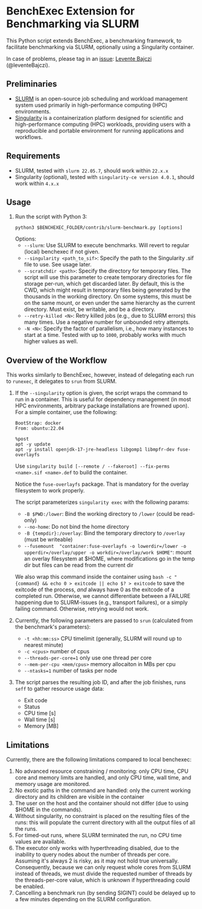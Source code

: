 <!--
This file is part of BenchExec, a framework for reliable benchmarking:
https://github.com/sosy-lab/benchexec

SPDX-FileCopyrightText: 2021 Dirk Beyer <https://www.sosy-lab.org>
SPDX-FileCopyrightText: 2024 Levente Bajczi
SPDX-FileCopyrightText: Critical Systems Research Group
SPDX-FileCopyrightText: Budapest University of Technology and Economics <https://www.ftsrg.mit.bme.hu>

SPDX-License-Identifier: Apache-2.0
-->
# BenchExec Extension for Benchmarking via SLURM

This Python script extends BenchExec, a benchmarking framework, to facilitate benchmarking via SLURM, optionally using a Singularity container.

In case of problems, please tag in an [issue](https://github.com/sosy-lab/benchexec/issues/new/choose): [Levente Bajczi](https://github.com/leventeBajczi) (@leventeBajczi).

## Preliminaries

* [SLURM](https://slurm.schedmd.com/documentation.html) is an open-source job scheduling and workload management system used primarily in high-performance computing (HPC) environments.
* [Singularity](https://docs.sylabs.io/guides/latest/user-guide/) is a containerization platform designed for scientific and high-performance computing (HPC) workloads, providing users with a reproducible and portable environment for running applications and workflows.

## Requirements

* SLURM, tested with `slurm 22.05.7`, should work within `22.x.x`
* Singularity (optional), tested with `singularity-ce version 4.0.1`, should work within `4.x.x`

## Usage
1. Run the script with Python 3:
   ```
   python3 $BENCHEXEC_FOLDER/contrib/slurm-benchmark.py [options]
   ```
   Options:
   - `--slurm`: Use SLURM to execute benchmarks. Will revert to regular (local) benchexec if not given. 
   - `--singularity <path_to_sif>`: Specify the path to the Singularity .sif file to use. See usage later.
   - `--scratchdir <path>`: Specify the directory for temporary files. The script will use this parameter to create temporary directories for file storage per-run, which get discarded later. By default, this is the CWD, which might result in temporary files being generated by the thousands in the working directory. On some systems, this must be on the same mount, or even under the same hierarchy as the current directory. Must exist, be writable, and be a directory.
   - `--retry-killed <N>`: Retry killed jobs (e.g., due to SLURM errors) this many times. Use a negative number for unbounded retry attempts.
   - `-N <N>`: Specify the factor of parallelism, i.e., how many instances to start at a time. Tested with up to `1000`, probably works with much higher values as well.
    
## Overview of the Workflow

This works similarly to BenchExec, however, instead of delegating each run to `runexec`, it delegates to `srun` from SLURM.

1. If the `--singularity` option is given, the script wraps the command to run in a container. This is useful for dependency management (in most HPC environments, arbitrary package installations are frowned upon). For a simple container, use the following: 

    ```singularity
    BootStrap: docker
    From: ubuntu:22.04
    
    %post
    apt -y update
    apt -y install openjdk-17-jre-headless libgomp1 libmpfr-dev fuse-overlayfs
    ```
   
    Use `singularity build [--remote / --fakeroot] --fix-perms <name>.sif <name>.def` to build the container.
    
    Notice the `fuse-overlayfs` package. That is mandatory for the overlay filesystem to work properly.
    
    The script parameterizes `singularity exec` with the following params:
    * `-B $PWD:/lower`: Bind the working directory to `/lower` (could be read-only)
    * `--no-home`: Do not bind the home directory
    * `-B {tempdir}:/overlay`: Bind the temporary directory to `/overlay` (must be writeable)
    * `--fusemount  "container:fuse-overlayfs -o lowerdir=/lower -o upperdir=/overlay/upper -o workdir=/overlay/work $HOME"`: mount an overlay filesystem at $HOME, where modifications go in the temp dir but files can be read from the current dir

    We also wrap this command inside the container using `bash -c "{command} && echo 0 > exitcode || echo $? > exitcode` to save the exitcode of the process, _and_ always have 0 as the exitcode of a completed run. Otherwise, we cannot differentiate between a FAILURE happening due to SLURM-issues (e.g., transport failures), or a simply failing command. Otherwise, retrying would not work.

2. Currently, the following parameters are passed to `srun` (calculated from the benchmark's parameters):
   * `-t <hh:mm:ss>` CPU timelimit (generally, SLURM will round up to nearest minute)
   * `-c <cpus>` number of cpus 
   * `--threads-per-core=1` only use one thread per core
   * `--mem-per-cpu <mem/cpus>` memory allocaiton in MBs per cpu
   * `--ntasks=1` number of tasks per node

3. The script parses the resulting job ID, and after the job finishes, runs `seff` to gather resource usage data:
   * Exit code
   * Status
   * CPU time [s]
   * Wall time [s]
   * Memory [MB]

## Limitations

Currently, there are the following limitations compared to local benchexec:

1. No advanced resource constraining / monitoring: only CPU time, CPU core and memory limits are handled, and only CPU time, wall time, and memory usage are monitored.
2. No exotic paths in the command are handled: only the current working directory and its children are visible in the container
3. The  user on the host and the container should not differ (due to using $HOME in the commands).
4. Without singularity, no constraint is placed on the resulting files of the runs: this will populate the current directory with all the output files of all the runs.
5. For timed-out runs, where SLURM terminated the run, no CPU time values are available.
6. The executor only works with hyperthreading disabled, due to the inability to query nodes about the number of threads per core. Assuming it's always 2 is risky, as it may not hold true universally. Consequently, because we can only request whole cores from SLURM instead of threads, we must divide the requested number of threads by the threads-per-core value, which is unknown if hyperthreading could be enabled.
7. Cancelling a benchmark run (by sending SIGINT) could be delayed up to a few minutes depending on the SLURM configuration.  